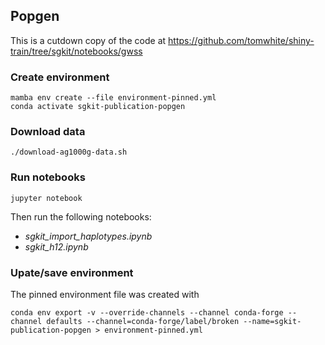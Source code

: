 ## Popgen

This is a cutdown copy of the code at https://github.com/tomwhite/shiny-train/tree/sgkit/notebooks/gwss

### Create environment

```shell
mamba env create --file environment-pinned.yml
conda activate sgkit-publication-popgen
```

### Download data

```shell
./download-ag1000g-data.sh
```

### Run notebooks

```shell
jupyter notebook
```

Then run the following notebooks:
* _sgkit_import_haplotypes.ipynb_
* _sgkit_h12.ipynb_

### Upate/save environment

The pinned environment file was created with

```shell
conda env export -v --override-channels --channel conda-forge --channel defaults --channel=conda-forge/label/broken --name=sgkit-publication-popgen > environment-pinned.yml
```